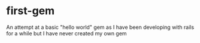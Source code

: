 # first-gem

An attempt at a basic "hello world" gem as I have been developing with rails for a while but I have never created my own gem
